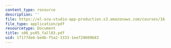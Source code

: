 ```yaml
---
content_type: resource
description: ''
file: https://ol-ocw-studio-app-production.s3.amazonaws.com/courses/16-01-unified-engineering-i-ii-iii-iv-fall-2005-spring-2006/1f177de6be4bf5a233331ee729609683_s06_ps05_fall03.pdf
file_type: application/pdf
resourcetype: Document
title: s06_ps05_fall03.pdf
uid: 1f177de6-be4b-f5a2-3333-1ee729609683
---
```

